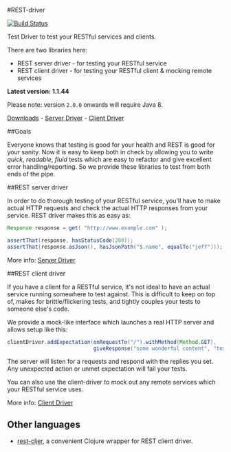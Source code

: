 #REST-driver

[![Build Status](https://secure.travis-ci.org/rest-driver/rest-driver.png?branch=master)](http://travis-ci.org/rest-driver/rest-driver)

Test Driver to test your RESTful services and clients.

There are two libraries here:

* REST server driver - for testing your RESTful service
* REST client driver - for testing your RESTful client & mocking remote services

**Latest version: 1.1.44**

Please note: version `2.0.0` onwards will require Java 8.

[Downloads](https://github.com/rest-driver/rest-driver/wiki/Downloads) - [Server Driver](https://github.com/rest-driver/rest-driver/wiki/Server-Driver) - [Client Driver](https://github.com/rest-driver/rest-driver/wiki/Client-driver)

##Goals

Everyone knows that testing is good for your health and REST is good for your sanity.  Now it is easy to keep both in check by allowing you to write _quick_, _readable_, _fluid_ tests which are easy to refactor and give excellent error handling/reporting.  So we provide these libraries to test from both ends of the pipe.

##REST server driver

In order to do thorough testing of your RESTful service, you'll have to make actual HTTP requests and check the actual HTTP responses from your service.  REST driver makes this as easy as:

```java
Response response = get( "http://www.example.com" );

assertThat(response, hasStatusCode(200));
assertThat(response.asJson(), hasJsonPath("$.name", equalTo("jeff")));
```

More info: [Server Driver](https://github.com/rest-driver/rest-driver/wiki/Server-Driver)

##REST client driver

If you have a client for a RESTful service, it's not ideal to have an actual service running somewhere to test against.  This is difficult to keep on top of, makes for brittle/flickering tests, and tightly couples your tests to someone else's code.

We provide a mock-like interface which launches a real HTTP server and allows setup like this:

```java
clientDriver.addExpectation(onRequestTo("/").withMethod(Method.GET), 
                            giveResponse("some wonderful content", "text/plain"));
```

The server will listen for a requests and respond with the replies you set.  Any unexpected action or unmet expectation will fail your tests.

You can also use the client-driver to mock out any remote services which your RESTful service uses.

More info: [Client Driver](https://github.com/rest-driver/rest-driver/wiki/Client-driver)

## Other languages

* [rest-cljer](https://github.com/whostolebenfrog/rest-cljer), a convenient Clojure wrapper for REST client driver.

